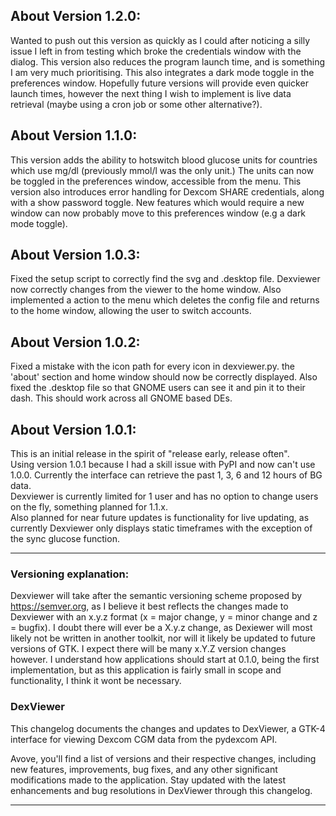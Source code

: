 ## About Version 1.2.0:
Wanted to push out this version as quickly as I could after noticing a silly issue I left in from testing which broke the credentials window with the dialog. This version also reduces the program launch time, and is something I am very much prioritising. This also integrates a dark mode toggle in the preferences window.
Hopefully future versions will provide even quicker launch times, however the next thing I wish to implement is live data retrieval (maybe using a cron job or some other alternative?).

## About Version 1.1.0:
This version adds the ability to hotswitch blood glucose units for countries which use
mg/dl (previously mmol/l was the only unit.) The units can now be toggled in the preferences
window, accessible from the menu. This version also introduces error handling for 
Dexcom SHARE credentials, along with a show password toggle. New features which would require
a new window can now probably move to this preferences window (e.g a dark mode toggle).

## About Version 1.0.3:
Fixed the setup script to correctly find the svg and .desktop file.
Dexviewer now correctly changes from the viewer to the home window.
Also implemented a action to the menu which deletes the config file 
and returns to the home window, allowing the user to switch accounts.

## About Version 1.0.2:
Fixed a mistake with the icon path for every icon in dexviewer.py. the 'about' section
and home window should now be correctly displayed. Also fixed the .desktop file so that
GNOME users can see it and pin it to their dash. This should work across all GNOME based
DEs. 

## About Version 1.0.1:
This is an initial release in the spirit of "release early, release often".\
Using version 1.0.1 because I had a skill issue with PyPI and now can't use 1.0.0.
Currently the interface can retrieve the past 1, 3, 6 and 12 hours of BG data.\
Dexviewer is currently limited for 1 user and has no option to change users 
on the fly, something planned for 1.1.x.\
Also planned for near future updates is functionality for live updating, as
currently Dexviewer only displays static timeframes with the exception of the sync glucose function.

<hr>

### Versioning explanation:
Dexviewer will take after the semantic versioning scheme proposed by https://semver.org, as I believe
it best reflects the changes made to Dexviewer with an x.y.z format 
(x = major change, y = minor change and z = bugfix). I doubt there will ever be a X.y.z change,
as Dexiewer will most likely not be written in another toolkit, nor will it likely be updated to future versions
of GTK. I expect there will be many x.Y.Z version changes however.
I understand how applications should start at 0.1.0, being the first implementation, but as this application
is fairly small in scope and functionality, I think it wont be necessary.

### DexViewer
This changelog documents the changes and updates to DexViewer, 
a GTK-4 interface for viewing Dexcom CGM data from the pydexcom API.

Avove, you'll find a list of versions and their respective changes, 
including new features, improvements, bug fixes, and any other 
significant modifications made to the application. 
Stay updated with the latest enhancements and bug resolutions in DexViewer through this changelog.

<hr>